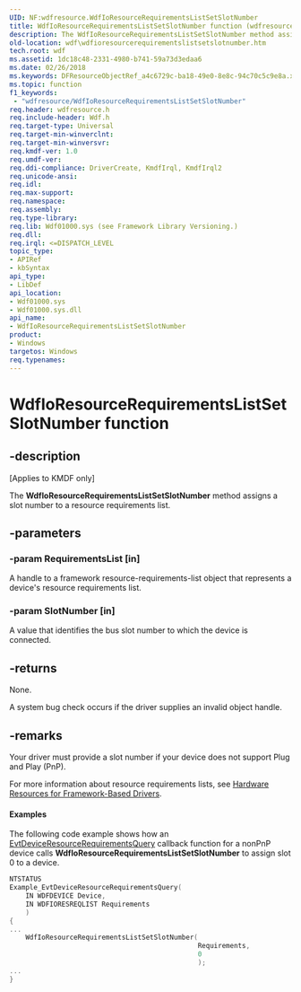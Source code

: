 ```yaml
---
UID: NF:wdfresource.WdfIoResourceRequirementsListSetSlotNumber
title: WdfIoResourceRequirementsListSetSlotNumber function (wdfresource.h)
description: The WdfIoResourceRequirementsListSetSlotNumber method assigns a slot number to a resource requirements list.
old-location: wdf\wdfioresourcerequirementslistsetslotnumber.htm
tech.root: wdf
ms.assetid: 1dc18c48-2331-4980-b741-59a73d3edaa6
ms.date: 02/26/2018
ms.keywords: DFResourceObjectRef_a4c6729c-ba18-49e0-8e8c-94c70c5c9e8a.xml, WdfIoResourceRequirementsListSetSlotNumber, WdfIoResourceRequirementsListSetSlotNumber method, kmdf.wdfioresourcerequirementslistsetslotnumber, wdf.wdfioresourcerequirementslistsetslotnumber, wdfresource/WdfIoResourceRequirementsListSetSlotNumber
ms.topic: function
f1_keywords:
 - "wdfresource/WdfIoResourceRequirementsListSetSlotNumber"
req.header: wdfresource.h
req.include-header: Wdf.h
req.target-type: Universal
req.target-min-winverclnt: 
req.target-min-winversvr: 
req.kmdf-ver: 1.0
req.umdf-ver: 
req.ddi-compliance: DriverCreate, KmdfIrql, KmdfIrql2
req.unicode-ansi: 
req.idl: 
req.max-support: 
req.namespace: 
req.assembly: 
req.type-library: 
req.lib: Wdf01000.sys (see Framework Library Versioning.)
req.dll: 
req.irql: <=DISPATCH_LEVEL
topic_type:
- APIRef
- kbSyntax
api_type:
- LibDef
api_location:
- Wdf01000.sys
- Wdf01000.sys.dll
api_name:
- WdfIoResourceRequirementsListSetSlotNumber
product:
- Windows
targetos: Windows
req.typenames: 
---
```


# WdfIoResourceRequirementsListSetSlotNumber function


## -description


<p class="CCE_Message">[Applies to KMDF only]</p>

The <b>WdfIoResourceRequirementsListSetSlotNumber</b> method assigns a slot number to a resource requirements list.


## -parameters




### -param RequirementsList [in]

A handle to a framework resource-requirements-list object that represents a device's resource requirements list.


### -param SlotNumber [in]

A value that identifies the bus slot number to which the device is connected.


## -returns



None.

A system bug check occurs if the driver supplies an invalid object handle.




## -remarks



Your driver must provide a slot number if your device does not support Plug and Play (PnP). 

For more information about resource requirements lists, see <a href="https://docs.microsoft.com/windows-hardware/drivers/wdf/hardware-resources-for-kmdf-drivers">Hardware Resources for Framework-Based Drivers</a>.


#### Examples

The following code example shows how an <a href="https://docs.microsoft.com/windows-hardware/drivers/ddi/wdfpdo/nc-wdfpdo-evt_wdf_device_resource_requirements_query">EvtDeviceResourceRequirementsQuery</a> callback function for a nonPnP device calls <b>WdfIoResourceRequirementsListSetSlotNumber</b> to assign slot 0 to a device.

```cpp
NTSTATUS
Example_EvtDeviceResourceRequirementsQuery(
    IN WDFDEVICE Device,
    IN WDFIORESREQLIST Requirements
    )
{
...
    WdfIoResourceRequirementsListSetSlotNumber(
                                               Requirements,
                                               0
                                               );
...
}
```


